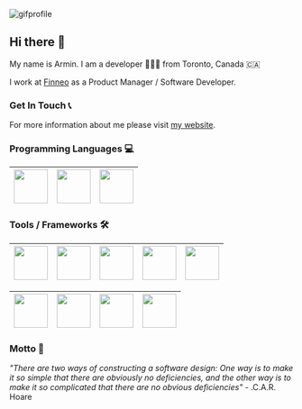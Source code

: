 <!-- ![Farmers Market Finder Demo](https://media1.tenor.com/images/c9cc4b5e02fda35172506eab265f4451/tenor.gif?itemid=15479445) -->

![gifprofile](https://media2.giphy.com/media/ZVik7pBtu9dNS/giphy.gif?cid=ecf05e47uu1alwnjtbprwgvksxb1khjhuqewy09qmocfpxzt&rid=giphy.gif)


## Hi there 👋

My name is Armin. I am a developer 👨🏻‍💻 from Toronto, Canada 🇨🇦

I work at [Finneo](https://finneotech.com/) as a Product Manager / Software Developer. 

### Get In Touch 📞
For more information about me please visit [my website](https://arminvarshokar.com).

### Programming Languages 💻
|<img src="https://upload.wikimedia.org/wikipedia/commons/thumb/9/99/Unofficial_JavaScript_logo_2.svg/480px-Unofficial_JavaScript_logo_2.svg.png" width=60> | <img src="https://hangtenseo.com/wp-content/uploads/2019/10/Python-Logo.png" width=60> | <img src="https://ih1.redbubble.net/image.512523322.6908/st,small,507x507-pad,600x600,f8f8f8.u1.jpg" width=60> |
|:---:|:---:|:---:|


### Tools / Frameworks 🛠
|<img src="https://upload.wikimedia.org/wikipedia/commons/thumb/3/38/HTML5_Badge.svg/600px-HTML5_Badge.svg.png" width=60>|<img src="https://cdn4.iconfinder.com/data/icons/social-media-logos-6/512/121-css3-512.png" width=60>|<img src="https://cdn.worldvectorlogo.com/logos/react.svg" width=60> | <img src="https://seeklogo.com/images/R/redux-logo-9CA6836C12-seeklogo.com.png" width=60> | <img src="https://upload.wikimedia.org/wikipedia/commons/thumb/9/95/Vue.js_Logo_2.svg/1184px-Vue.js_Logo_2.svg.png" width=60> |
|:---:|:---:|:---:|:---:|:---:|

|<img src="https://cdn4.iconfinder.com/data/icons/google-i-o-2016/512/google_firebase-2-512.png" width=60> | <img src="https://res.cloudinary.com/practicaldev/image/fetch/s--a67KYY-A--/c_fill,f_auto,fl_progressive,h_320,q_auto,w_320/https://dev-to-uploads.s3.amazonaws.com/uploads/user/profile_image/56177/3a0504e3-1139-4110-b903-08949636010a.jpg" width=60> | <img src="https://nodejs.org/static/images/logo-hexagon-card.png" width=60> | <img src="https://sass-lang.com/assets/img/styleguide/black-7fd39aa3.png" width=60> |
|:---:|:---:|:---:|:---:|

### Motto 📝
*"There are two ways of constructing a software design: One way is to make it so simple that there are obviously no deficiencies, and the other way is to make it so complicated that there are no obvious deficiencies"* - .C.A.R. Hoare



<!--
**arminv/arminv** is a ✨ _special_ ✨ repository because its `README.md` (this file) appears on your GitHub profile.

Here are some ideas to get you started:

- 🔭 I’m currently working on ...
- 🌱 I’m currently learning ...
- 👯 I’m looking to collaborate on ...
- 🤔 I’m looking for help with ...
- 💬 Ask me about ...
- 📫 How to reach me: ...
- 😄 Pronouns: ...
- ⚡ Fun fact: ...
-->
